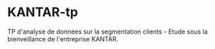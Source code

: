 # KANTAR-tp
TP d'analyse de données sur la segmentation clients  - Etude sous la bienveillance de l'entreprise KANTAR.

